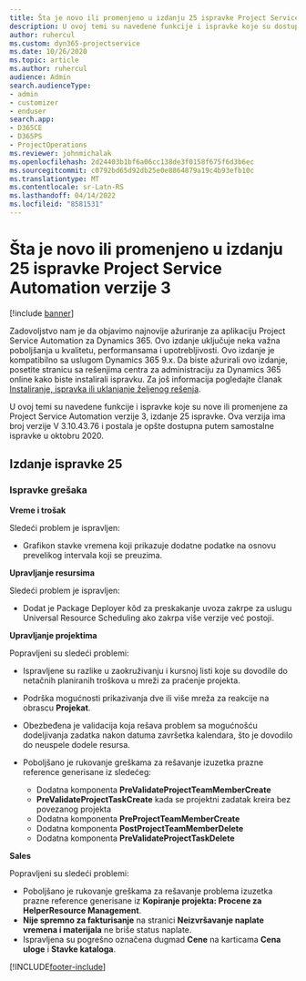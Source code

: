 ```yaml
---
title: Šta je novo ili promenjeno u izdanju 25 ispravke Project Service Automation verzije 3
description: U ovoj temi su navedene funkcije i ispravke koje su dostupne u izdanju 25 ispravke za Project Service Automation verzije 3.
author: ruhercul
ms.custom: dyn365-projectservice
ms.date: 10/26/2020
ms.topic: article
ms.author: ruhercul
audience: Admin
search.audienceType:
- admin
- customizer
- enduser
search.app:
- D365CE
- D365PS
- ProjectOperations
ms.reviewer: johnmichalak
ms.openlocfilehash: 2d24403b1bf6a06cc138de3f0158f675f6d3b6ec
ms.sourcegitcommit: c0792bd65d92db25e0e8864879a19c4b93efb10c
ms.translationtype: MT
ms.contentlocale: sr-Latn-RS
ms.lasthandoff: 04/14/2022
ms.locfileid: "8581531"
---
```

# <a name="whats-new-or-changed-in-project-service-automation-update-release-25-v3"></a>Šta je novo ili promenjeno u izdanju 25 ispravke Project Service Automation verzije 3

[!include [banner](../includes/psa-now-project-operations.md)]

Zadovoljstvo nam je da objavimo najnovije ažuriranje za aplikaciju Project Service Automation za Dynamics 365. Ovo izdanje uključuje neka važna poboljšanja u kvalitetu, performansama i upotrebljivosti. Ovo izdanje je kompatibilno sa uslugom Dynamics 365 9.x. Da biste ažurirali ovo izdanje, posetite stranicu sa rešenjima centra za administraciju za Dynamics 365 online kako biste instalirali ispravku. Za još informacija pogledajte članak [Instaliranje, ispravka ili uklanjanje željenog rešenja](/power-platform/admin/install-remove-preferred-solution).

U ovoj temi su navedene funkcije i ispravke koje su nove ili promenjene za Project Service Automation verzije 3, izdanje 25 ispravke. Ova verzija ima broj verzije V 3.10.43.76 i postala je opšte dostupna putem samostalne ispravke u oktobru 2020.

## <a name="update-release-25"></a>Izdanje ispravke 25

### <a name="bug-fixes"></a>Ispravke grešaka

**Vreme i trošak**

Sledeći problem je ispravljen:

- Grafikon stavke vremena koji prikazuje dodatne podatke na osnovu prevelikog intervala koji se preuzima.

**Upravljanje resursima**

Sledeći problem je ispravljen:

- Dodat je Package Deployer kôd za preskakanje uvoza zakrpe za uslugu Universal Resource Scheduling ako zakrpa više verzije već postoji.

**Upravljanje projektima**

Popravljeni su sledeći problemi:

- Ispravljene su razlike u zaokruživanju i kursnoj listi koje su dovodile do netačnih planiranih troškova u mreži za praćenje projekta.
- Podrška mogućnosti prikazivanja dve ili više mreža za reakcije na obrascu **Projekat**.
- Obezbeđena je validacija koja rešava problem sa mogućnošću dodeljivanja zadatka nakon datuma završetka kalendara, što je dovodilo do neuspele dodele resursa.
- Poboljšano je rukovanje greškama za rešavanje izuzetka prazne reference generisane iz sledećeg:

    - Dodatna komponenta **PreValidateProjectTeamMemberCreate**
    - **PreValidateProjectTaskCreate** kada se projektni zadatak kreira bez povezanog projekta
    - Dodatna komponenta **PreProjectTeamMemberCreate**
    - Dodatna komponenta **PostProjectTeamMemberDelete**
    - Dodatna komponenta **PreValidateProjectTaskDelete**

**Sales**

Popravljeni su sledeći problemi:

- Poboljšano je rukovanje greškama za rešavanje problema izuzetka prazne reference generisane iz **Kopiranje projekta: Procene za HelperResource Management**.
- **Nije spremno za fakturisanje** na stranici **Neizvršavanje naplate vremena i materijala** ne briše status naplate.
- Ispravljena su pogrešno označena dugmad **Cene** na karticama **Cena uloge** i **Stavke kataloga**.


[!INCLUDE[footer-include](../includes/footer-banner.md)]
